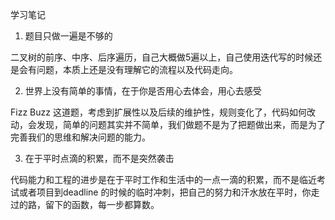 学习笔记

1. 题目只做一遍是不够的

二叉树的前序、中序、后序遍历，自己大概做5遍以上，自己使用迭代写的时候还是会有问题，本质上还是没有理解它的流程以及代码走向。

2. 世界上没有简单的事情，在于你是否用心去体会，用心去感受

Fizz Buzz 这道题，考虑到扩展性以及后续的维护性，规则变化了，代码如何改动，会发现，简单的问题其实并不简单，我们做题不是为了把题做出来，而是为了完善我们的思维和解决问题的能力。

3. 在于平时点滴的积累，而不是突然袭击

代码能力和工程的进步是在于平时工作和生活中的一点一滴的积累，而不是临近考试或者项目到deadline 的时候的临时冲刺，把自己的努力和汗水放在平时，你走过的路，留下的函数，每一步都算数。
